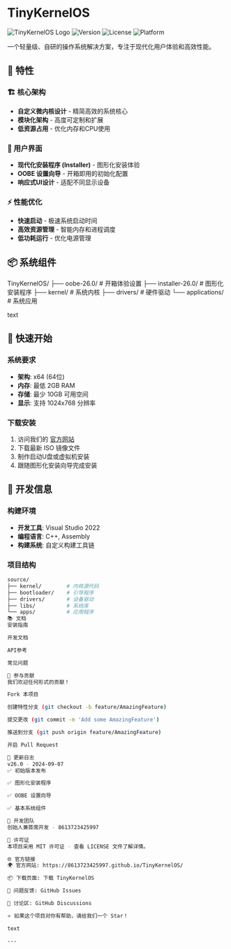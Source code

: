 # TinyKernelOS

![TinyKernelOS Logo](https://img.shields.io/badge/OS-TinyKernelOS-blue.svg)
![Version](https://img.shields.io/badge/Version-26.0-green.svg)
![License](https://img.shields.io/badge/License-MIT-yellow.svg)
![Platform](https://img.shields.io/badge/Platform-x64-red.svg)

一个轻量级、自研的操作系统解决方案，专注于现代化用户体验和高效性能。

## 🌟 特性

### 🏗️ 核心架构
- **自定义微内核设计** - 精简高效的系统核心
- **模块化架构** - 高度可定制和扩展
- **低资源占用** - 优化内存和CPU使用

### 🎨 用户界面
- **现代化安装程序 (Installer)** - 图形化安装体验
- **OOBE 设置向导** - 开箱即用的初始化配置
- **响应式UI设计** - 适配不同显示设备

### ⚡ 性能优化
- **快速启动** - 极速系统启动时间
- **高效资源管理** - 智能内存和进程调度
- **低功耗运行** - 优化电源管理

## 📦 系统组件
TinyKernelOS/
├── oobe-26.0/ # 开箱体验设置
├── installer-26.0/ # 图形化安装程序
├── kernel/ # 系统内核
├── drivers/ # 硬件驱动
└── applications/ # 系统应用

text

## 🚀 快速开始

### 系统要求
- **架构**: x64 (64位)
- **内存**: 最低 2GB RAM
- **存储**: 最少 10GB 可用空间
- **显示**: 支持 1024x768 分辨率

### 下载安装
1. 访问我们的 [官方网站](https://8613723425997.github.io/TinyKernelOS/)
2. 下载最新 ISO 镜像文件
3. 制作启动U盘或虚拟机安装
4. 跟随图形化安装向导完成安装

## 🔧 开发信息

### 构建环境
- **开发工具**: Visual Studio 2022
- **编程语言**: C++, Assembly
- **构建系统**: 自定义构建工具链

### 项目结构
```bash
source/
├── kernel/        # 内核源代码
├── bootloader/    # 引导程序
├── drivers/       # 设备驱动
├── libs/          # 系统库
└── apps/          # 应用程序
📚 文档
安装指南

开发文档

API参考

常见问题

🤝 参与贡献
我们欢迎任何形式的贡献！

Fork 本项目

创建特性分支 (git checkout -b feature/AmazingFeature)

提交更改 (git commit -m 'Add some AmazingFeature')

推送到分支 (git push origin feature/AmazingFeature)

开启 Pull Request

📝 更新日志
v26.0 - 2024-09-07
✅ 初始版本发布

✅ 图形化安装程序

✅ OOBE 设置向导

✅ 基本系统组件

👥 开发团队
创始人兼首席开发 - 8613723425997

📄 许可证
本项目采用 MIT 许可证 - 查看 LICENSE 文件了解详情。

🌐 官方链接
🌍 官方网站: https://8613723425997.github.io/TinyKernelOS/

📦 下载页面: 下载 TinyKernelOS

🐛 问题反馈: GitHub Issues

💬 讨论区: GitHub Discussions

⭐ 如果这个项目对你有帮助，请给我们一个 Star！

text

---

